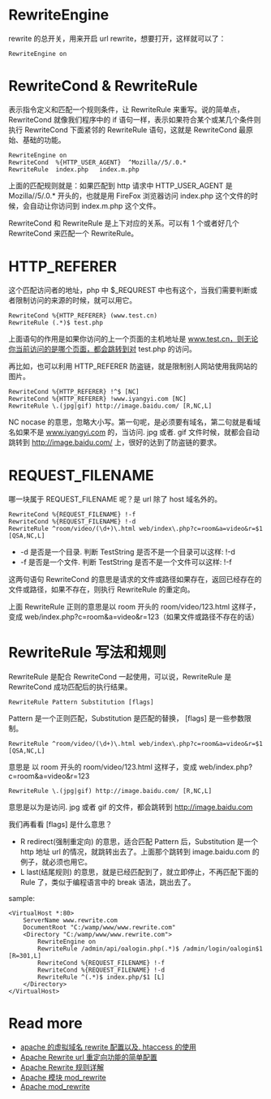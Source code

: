 # RewriteEngine

rewrite 的总开关，用来开启 url rewrite，想要打开，这样就可以了：

```
RewriteEngine on
```


# RewriteCond & RewriteRule

表示指令定义和匹配一个规则条件，让 RewriteRule 来重写。说的简单点，RewriteCond 就像我们程序中的 if 语句一样，表示如果符合某个或某几个条件则执行 RewriteCond 下面紧邻的 RewriteRule 语句，这就是 RewriteCond 最原始、基础的功能。

```
RewriteEngine on
RewriteCond  %{HTTP_USER_AGENT}  ^Mozilla//5/.0.*
RewriteRule  index.php   index.m.php
```

上面的匹配规则就是：如果匹配到 http 请求中 HTTP_USER_AGENT 是 Mozilla//5/.0.* 开头的，也就是用 FireFox 浏览器访问 index.php 这个文件的时候，会自动让你访问到 index.m.php 这个文件。

RewriteCond 和 RewriteRule 是上下对应的关系。可以有 1 个或者好几个 RewriteCond 来匹配一个 RewriteRule。


# HTTP_REFERER

这个匹配访问者的地址，php 中 $_REQUREST 中也有这个，当我们需要判断或者限制访问的来源的时候，就可以用它。

```
RewriteCond %{HTTP_REFERER} (www.test.cn)
RewriteRule (.*)$ test.php
```

上面语句的作用是如果你访问的上一个页面的主机地址是 www.test.cn，则无论你当前访问的是哪个页面，都会跳转到对 test.php 的访问。

再比如，也可以利用 HTTP_REFERER 防盗链，就是限制别人网站使用我网站的图片。

```
RewriteCond %{HTTP_REFERER} !^$ [NC]
RewriteCond %{HTTP_REFERER} !www.iyangyi.com [NC]
RewriteRule \.(jpg|gif) http://image.baidu.com/ [R,NC,L]
```

NC nocase 的意思，忽略大小写。第一句呢，是必须要有域名，第二句就是看域名如果不是 www.iyangyi.com 的，当访问. jpg 或者. gif 文件时候，就都会自动跳转到 http://image.baidu.com/ 上，很好的达到了防盗链的要求。


# REQUEST_FILENAME

哪一块属于 REQUEST_FILENAME 呢？是 url 除了 host 域名外的。

```
RewriteCond %{REQUEST_FILENAME} !-f
RewriteCond %{REQUEST_FILENAME} !-d
RewriteRule ^room/video/(\d+)\.html web/index\.php?c=room&a=video&r=$1 [QSA,NC,L]
```

- -d 是否是一个目录. 判断 TestString 是否不是一个目录可以这样: !-d
- -f 是否是一个文件. 判断 TestString 是否不是一个文件可以这样: !-f

这两句语句 RewriteCond 的意思是请求的文件或路径如果存在，返回已经存在的文件或路径，如果不存在，则执行 RewriteRule  的重定向。

上面 RewriteRule 正则的意思是以 room 开头的 room/video/123.html 这样子，变成 web/index.php?c=room&a=video&r=123（如果文件或路径不存在的话）


# RewriteRule 写法和规则

RewriteRule 是配合 RewriteCond 一起使用，可以说，RewriteRule 是 RewriteCond 成功匹配后的执行结果。

```
RewriteRule Pattern Substitution [flags]
```
Pattern 是一个正则匹配，Substitution 是匹配的替换， [flags] 是一些参数限制。

```
RewriteRule ^room/video/(\d+)\.html web/index\.php?c=room&a=video&r=$1 [QSA,NC,L]
```

意思是 以 room 开头的 room/video/123.html 这样子，变成 web/index.php?c=room&a=video&r=123

```
RewriteRule \.(jpg|gif) http://image.baidu.com/ [R,NC,L]
```

意思是以为是访问. jpg 或者 gif 的文件，都会跳转到 http://image.baidu.com

我们再看看 [flags] 是什么意思？

- R redirect(强制重定向) 的意思，适合匹配 Pattern 后，Substitution 是一个 http 地址 url 的情况，就跳转出去了。上面那个跳转到 image.baidu.com 的例子，就必须也用它。
- L last(结尾规则) 的意思，就是已经匹配到了，就立即停止，不再匹配下面的 Rule 了，类似于编程语言中的 break 语法，跳出去了。

sample:

```
<VirtualHost *:80>
    ServerName www.rewrite.com
    DocumentRoot "C:/wamp/www/www.rewrite.com"
    <Directory "C:/wamp/www/www.rewrite.com">
        RewriteEngine on
        RewriteRule /admin/api/oalogin.php(.*)$ /admin/login/oalogin$1 [R=301,L]
        RewriteCond %{REQUEST_FILENAME} !-f
        RewriteCond %{REQUEST_FILENAME} !-d
        RewriteRule ^(.*)$ index.php/$1 [L]
    </Directory>
</VirtualHost>
```

# Read more

- [apache 的虚拟域名 rewrite 配置以及. htaccess 的使用](https://www.zybuluo.com/phper/note/73726)
- [Apache Rewrite url 重定向功能的简单配置](http://www.jb51.net/article/24435.htm)
- [Apache Rewrite 规则详解](http://www.ha97.com/3460.html)
- [Apache 模块 mod_rewrite](http://man.chinaunix.net/newsoft/ApacheMenual_CN_2.2new/mod/mod_rewrite.html)
- [Apache mod_rewrite](http://httpd.apache.org/docs/2.4/zh-cn/rewrite/)


